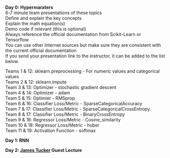 **Day 0: Hypermaraters**  
6-7 minute team presentations of these topics  
Define and explain the key concepts  
Explain the math equation(s)  
Demo code if relevant (this is optional)  
Always reference the official documentation from Scikit-Learn or Tensorflow  
You can use other Internet sources but make sure they are consistent with the current official documentation  
If you send your presentation link to the instructor, it can be added to the list below.

Teams 1 & 12: sklearn.preprocessing - For numeric values and categorical values  
Teams 2 & 12: sklearn.impute  
Team 3 & 13: Optimizer - stochastic gradient descent  
Team 4 & 14: Optimizer - adam  
Team 5 & 15: Optimier - RMSprop  
Team 6 & 16: Classifier Loss/Metric - SparseCategoricalAccuracy  
Team 7 & 17: Classifier Loss/Metric - SparseCategoricalCrossEntropy  
Team 8 & 17: Classifier Loss/Metric - BinaryCrossEntropy  
Team 9 & 18: Regressor Loss/Metric - Cosine_similarity  
Team 10 & 18: Regressor Loss/Metric - huber  
Team 11 & 19: Activation Function - softmax  

**Day 1: RNN**

**Day 2: [James Tucker](https://www.linkedin.com/in/james-m-tucker-7082251b0/) Guest Lecture**
